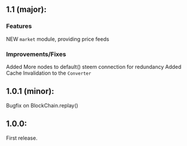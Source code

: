 ## 1.1 (major):

### Features
NEW `market` module, providing price feeds

### Improvements/Fixes
Added More nodes to default() steem connection for redundancy
Added Cache Invalidation to the `Converter`


## 1.0.1 (minor):
Bugfix on BlockChain.replay()

## 1.0.0:
First release.
